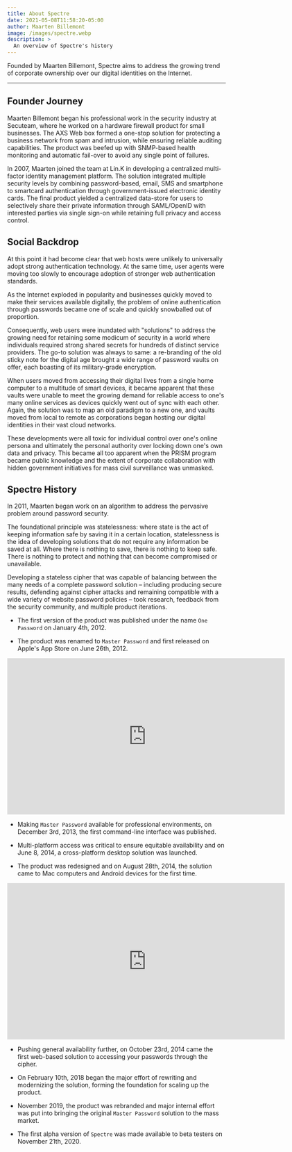 ```yaml
---
title: About Spectre
date: 2021-05-08T11:58:20-05:00
author: Maarten Billemont
image: /images/spectre.webp
description: >
  An overview of Spectre's history
---
```


Founded by Maarten Billemont, Spectre aims to address the growing trend of
corporate ownership over our digital identities on the Internet.

---

## Founder Journey

Maarten Billemont began his professional work in the security industry at
Secuteam, where he worked on a hardware firewall product for small businesses.
The AXS Web box formed a one-stop solution for protecting a business network
from spam and intrusion, while ensuring reliable auditing capabilities. The
product was beefed up with SNMP-based health monitoring and automatic fail-over
to avoid any single point of failures.

In 2007, Maarten joined the team at Lin.K in developing a centralized
multi-factor identity management platform. The solution integrated multiple
security levels by combining password-based, email, SMS and smartphone to
smartcard authentication through government-issued electronic identity cards.
The final product yielded a centralized data-store for users to selectively
share their private information through SAML/OpenID with interested parties
via single sign-on while retaining full privacy and access control.

## Social Backdrop

At this point it had become clear that web hosts were unlikely to universally
adopt strong authentication technology. At the same time, user agents were
moving too slowly to encourage adoption of stronger web authentication standards.

As the Internet exploded in popularity and businesses quickly moved to make
their services available digitally, the problem of online authentication through
passwords became one of scale and quickly snowballed out of proportion.

Consequently, web users were inundated with "solutions" to address the growing
need for retaining some modicum of security in a world where individuals required
strong shared secrets for hundreds of distinct service providers. The go-to
solution was always to same: a re-branding of the old sticky note for the digital
age brought a wide range of password vaults on offer, each boasting of its
military-grade encryption.

When users moved from accessing their digital lives from a single home computer
to a multitude of smart devices, it became apparent that these vaults were
unable to meet the growing demand for reliable access to one's many online
services as devices quickly went out of sync with each other. Again, the
solution was to map an old paradigm to a new one, and vaults moved from local
to remote as corporations began hosting our digital identities in their vast
cloud networks.

These developments were all toxic for individual control over one's online
persona and ultimately the personal authority over locking down one's own data
and privacy. This became all too apparent when the PRISM program became public
knowledge and the extent of corporate collaboration with hidden government
initiatives for mass civil surveillance was unmasked.

## Spectre History

In 2011, Maarten began work on an algorithm to address the pervasive problem
around password security.

The foundational principle was statelessness: where state is the act of keeping
information safe by saving it in a certain location, statelessness is the idea
of developing solutions that do not require any information be saved at all.
Where there is nothing to save, there is nothing to keep safe. There is nothing
to protect and nothing that can become compromised or unavailable.

Developing a stateless cipher that was capable of balancing between the many
needs of a complete password solution – including producing secure results,
defending against cipher attacks and remaining compatible with a wide variety
of website password policies – took research, feedback from the security
community, and multiple product iterations.

- The first version of the product was published under the name `One Password`
  on January 4th, 2012.

- The product was renamed to `Master Password` and first released on Apple's
  App Store on June 26th, 2012.

<iframe width="640" height="360" frameborder="0" webkitAllowFullScreen mozallowfullscreen allowFullScreen
src="http://player.vimeo.com/video/45803664?title=0&amp;byline=0&amp;portrait=0&amp;color=ffffff"></iframe>

- Making `Master Password` available for professional environments, on
  December 3rd, 2013, the first command-line interface was published.

- Multi-platform access was critical to ensure equitable availability and on
  June 8, 2014, a cross-platform desktop solution was launched.

- The product was redesigned and on August 28th, 2014, the solution came to Mac
  computers and Android devices for the first time.

<iframe width="640" height="360" frameborder="0" webkitAllowFullScreen mozallowfullscreen allowFullScreen
src="http://player.vimeo.com/video/108192090?title=0&amp;byline=0&amp;portrait=0&amp;color=ffffff"></iframe>

- Pushing general availability further, on October 23rd, 2014 came the first
  web-based solution to accessing your passwords through the cipher.

- On February 10th, 2018 began the major effort of rewriting and modernizing
  the solution, forming the foundation for scaling up the product.

- November 2019, the product was rebranded and major internal effort was put
  into bringing the original `Master Password` solution to the mass market.
  
- The first alpha version of `Spectre` was made available to beta testers on
  November 21th, 2020.